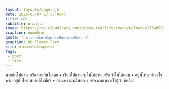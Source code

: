 ```yaml
---
layout: layouts/page.njk
date: 2025-05-07 17:57:00+7
title: เศร้า
subtitle: นานแล้วนะ
image: https://res.cloudinary.com/sdees-reallife/image/upload/v1734859281/IMG_20241203_072915_n1dpaz.jpg
icaption: หมอกที่น่าน
quote: "การบอกลาที่เศร้าที่สุด คงเป็นการหายไปเฉย ๆ"
qcaption: DD Flower Farm
cite: ฟาร์มดอกไม้เมืองสุพรรณฯ
tags: 
 - post
 - life
---
```

หายกันไปนาน *หรือ* หายกันไปเลย • เงียบไปนาน ๆ ไม่ได้อ่าน *หรือ* ว่าไม่ได้ตอบ • อยู่ที่ไหน ทำอะไร *หรือ* อยู่กับใคร สบายดีใช่มั๊ย? • ถามเพราะจะให้ตอบ *หรือ* ถามเพราะให้รู้ว่า คิดถึง!
